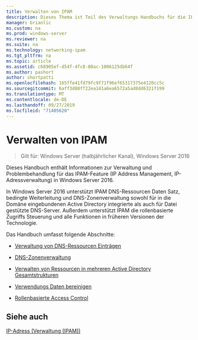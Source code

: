 ```yaml
---
title: Verwalten von IPAM
description: Dieses Thema ist Teil des Verwaltungs Handbuchs für die IP-Adressverwaltung (IPAM) in Windows Server 2016.
manager: brianlic
ms.custom: na
ms.prod: windows-server
ms.reviewer: na
ms.suite: na
ms.technology: networking-ipam
ms.tgt_pltfrm: na
ms.topic: article
ms.assetid: c68905ef-d54f-4fc8-80ac-1006125db64f
ms.author: pashort
author: shortpatti
ms.openlocfilehash: 165ffe41fd79fc9f71f96ef65317375e4120cc5c
ms.sourcegitcommit: 6aff3d88ff22ea141a6ea6572a5ad8dd6321f199
ms.translationtype: MT
ms.contentlocale: de-DE
ms.lasthandoff: 09/27/2019
ms.locfileid: "71405620"
---
```

# <a name="manage-ipam"></a>Verwalten von IPAM

>Gilt für: Windows Server (halbjährlicher Kanal), Windows Server 2016

Dieses Handbuch enthält Informationen zur Verwaltung und Problembehandlung für das IPAM-Feature (IP Address Management, IP-Adressverwaltung) in Windows Server 2016.  
  
In Windows Server 2016 unterstützt IPAM DNS-Ressourcen Daten Satz, bedingte Weiterleitung und DNS-Zonenverwaltung sowohl für in die Domäne eingebundenen Active Directory integrierte als auch für Datei gestützte DNS-Server. Außerdem unterstützt IPAM die rollenbasierte Zugriffs Steuerung und alle Funktionen in früheren Versionen der Technologie.  
  
Das Handbuch umfasst folgende Abschnitte:  
  
-   [Verwaltung von DNS-Ressourcen Einträgen](../../technologies/ipam/DNS-Resource-Record-Management.md)  
  
-   [DNS-Zonenverwaltung](../../technologies/ipam/DNS-Zone-Management.md)  
  
-   [Verwalten von Ressourcen in mehreren Active Directory Gesamtstrukturen](../../technologies/ipam/Manage-Resources-in-Multiple-Active-Directory-Forests.md)  
  
-  [Verwendungs Daten bereinigen](../../technologies/ipam/Purge-Utilization-Data.md)  
  
-   [Rollenbasierte Access Control](../../technologies/ipam/Role-based-Access-Control.md)  
  
## <a name="see-also"></a>Siehe auch  
[IP-Adress &#40;Verwaltung (IPAM)&#41;](IP-Address-Management--IPAM-.md)  
  


